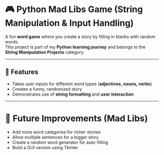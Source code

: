 # 🎮 Python Mad Libs Game (String Manipulation & Input Handling)

A fun **word game** where you create a story by filling in blanks with random words.  
This project is part of my **Python learning journey** and belongs to the **String Manipulation Projects** category.

---

## 🚀 Features
- Takes user inputs for different word types (**adjectives, nouns, verbs**)
- Creates a funny, randomized story
- Demonstrates use of **string formatting** and **user interaction**

---

# 📌 Future Improvements (Mad Libs)

- Add more word categories for richer stories
- Allow multiple sentences for a bigger story
- Create a random word generator for auto-filling
- Build a GUI version using Tkinter
  



